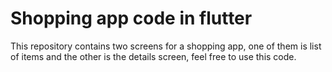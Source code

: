 # Shopping app code in flutter

This repository contains two screens for a shopping app, one of them is 
list of items and the other is the details screen, feel free to use this code.
